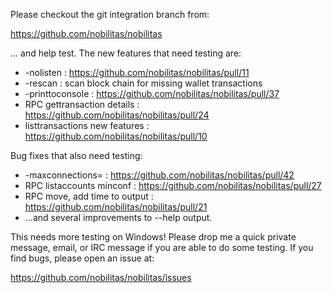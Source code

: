 Please checkout the git integration branch from:

https://github.com/nobilitas/nobilitas

... and help test.  The new features that need testing are:

* -nolisten : https://github.com/nobilitas/nobilitas/pull/11
* -rescan : scan block chain for missing wallet transactions
* -printtoconsole : https://github.com/nobilitas/nobilitas/pull/37
* RPC gettransaction details : https://github.com/nobilitas/nobilitas/pull/24
* listtransactions new features : https://github.com/nobilitas/nobilitas/pull/10

Bug fixes that also need testing:

* -maxconnections= : https://github.com/nobilitas/nobilitas/pull/42
* RPC listaccounts minconf : https://github.com/nobilitas/nobilitas/pull/27
* RPC move, add time to output : https://github.com/nobilitas/nobilitas/pull/21
* ...and several improvements to --help output.

This needs more testing on Windows!  Please drop me a quick private message, email, or IRC message if you are able to do some testing.  If you find bugs, please open an issue at:

https://github.com/nobilitas/nobilitas/issues
